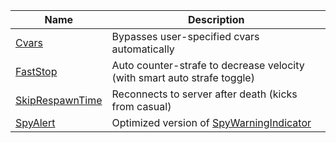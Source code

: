 Name | Description
--- | ---
[Cvars](Cvars.lua) | Bypasses user-specified cvars automatically
[FastStop](FastStop.lua) | Auto counter-strafe to decrease velocity (with smart auto strafe toggle)
[SkipRespawnTime](SkipRespawnTime.lua) | Reconnects to server after death (kicks from casual)
[SpyAlert](SpyAlert.lua) | Optimized version of [SpyWarningIndicator](https://github.com/buymyself/lmaobox/blob/main/spy_warning.lua)


